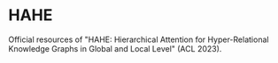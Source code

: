 # HAHE
Official resources of "HAHE: Hierarchical Attention for Hyper-Relational Knowledge Graphs in Global and Local Level" (ACL 2023).
